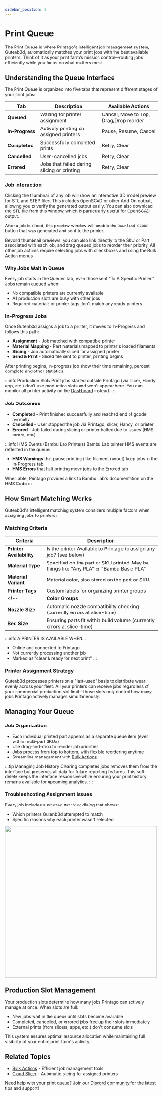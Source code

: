 ```yaml
---
sidebar_position: 2
---
```


# Print Queue

The Print Queue is where Printago's intelligent job management system, Gutenb3d, automatically matches your print jobs with the best available printers. Think of it as your print farm's mission control—routing jobs efficiently while you focus on what matters most.

## Understanding the Queue Interface

The Print Queue is organized into five tabs that represent different stages of your print jobs:

| Tab   | Description | Available Actions |
|-------|-------------|-------------------|
| **Queued** | Waiting for printer assignment | Cancel, Move to Top, Drag/Drop reorder |
| **In‑Progress** | Actively printing on assigned printers | Pause, Resume, Cancel |
| **Completed**   | Successfully completed prints | Retry, Clear |
| **Cancelled**   | User-cancelled jobs | Retry, Clear |
| **Errored** | Jobs that failed during slicing or printing | Retry, Clear |

### **Job Interaction**
Clicking the thumbnail of any job will show an interactive 3D model preview for STL and STEP files. This includes OpenSCAD or other Add-On output, allowing you to verify the generated output easily. You can also download the STL file from this window, which is particularly useful for OpenSCAD output.

After a job is sliced, this preview window will enable the `Download GCODE` button  that was generated and sent to the printer.

Beyond thumbnail previews, you can also link directly to the SKU or Part associated with each job, and drag queued jobs to reorder their priority. All other job actions require selecting jobs with checkboxes and using the Bulk Action menus.

### **Why Jobs Wait in Queue**
Every job starts in the Queued tab, even those sent "To A Specific Printer." Jobs remain queued when:
- No compatible printers are currently available
- All production slots are busy with other jobs  
- Required materials or printer tags don't match any ready printers

### **In-Progress Jobs**
Once Gutenb3d assigns a job to a printer, it moves to In-Progress and follows this path:

- **Assignment** - Job matched with compatible printer
- **Material Mapping** - Part materials mapped to printer's loaded filaments  
- **Slicing** - Job automatically sliced for assigned printer
- **Send & Print** - Sliced file sent to printer, printing begins

After printing begins, in-progress job show their time remaining, percent complete and other statistics.

:::info Production Slots
Print jobs started outside Printago (via slicer, Handy app, etc.) don't use production slots and won't appear here. You can monitor all printer activity on the [Dashboard](/docs/dashboard-queue/dashboard-overview.md) instead.
:::

### **Job Outcomes**

- **Completed** - Print finished successfully and reached end of gcode normally
- **Cancelled** - User stopped the job via Printago, slicer, Handy, or printer
- **Errored** - Job failed during slicing or printer halted due to issues (HMS errors, etc.)

:::info HMS Events (Bambu Lab Printers)
Bambu Lab printer HMS events are reflected in the queue:
- **HMS Warnings** that pause printing (like filament runout) keep jobs in the In-Progress tab
- **HMS Errors** that halt printing move jobs to the Errored tab

When able, Printago provides a link to Bambu Lab's documentation on the HMS Code
:::

## How Smart Matching Works

Gutenb3d's intelligent matching system considers multiple factors when assigning jobs to printers:

### **Matching Criteria**

| Criteria   | Description |
|------------|-------------|
| **Printer Availability** | Is the printer Available to Printago to assign any job? (see below) |
| **Material Type** | Specified on the part or SKU printed.  May be things like "Any PLA" or "Bambu Basic PLA" |
| **Material Variant** | Material color, also stored on the part or SKU. |
| **Printer Tags** | Custom labels for organizing printer groups |
<!-- | **Color Groups** | Group colors for even more streamlined management |
| **Nozzle Size**  | Automatic nozzle compatibility checking (currently errors at slice-time) |
| **Bed Size**  | Ensuring parts fit within build volume (currently errors at slice-time) | -->

:::info A PRINTER IS AVAILABLE WHEN...
- Online and connected to Printago
- Not currently processing another job
- Marked as "clear & ready for next print"
:::

### **Printer Assignment Strategy**
Gutenb3d processes printers on a "last-used" basis to distribute wear evenly across your fleet. All your printers can receive jobs regardless of your commercial production slot limit—those slots only control how many jobs Printago actively manages simultaneously.

## Managing Your Queue

### **Job Organization**
- Each individual printed part appears as a separate queue item (even within multi-part SKUs)
- Use drag-and-drop to reorder job priorities
- Jobs process from top to bottom, with flexible reordering anytime
- Streamline management with [Bulk Actions](../printing/advanced-printing/bulk-actions.md)

:::tip Managing Job History
Clearing completed jobs removes them from the interface but preserves all data for future reporting features. This soft-delete keeps the interface responsive while ensuring your print history remains available for upcoming analytics.
:::

### **Troubleshooting Assignment Issues**
Every job includes a `Printer Matching` dialog that shows:
- Which printers Gutenb3d attempted to match
- Specific reasons why each printer wasn't selected
 <div className="margin-left--lg">
        <img src="/img/queue/queue1.png" width="500" alt="" />
    </div>

## Production Slot Management

Your production slots determine how many jobs Printago can actively manage at once. When slots are full:
- New jobs wait in the queue until slots become available
- Completed, cancelled, or errored jobs free up their slots immediately
- External prints (from slicers, apps, etc.) don't consume slots

This system ensures optimal resource allocation while maintaining full visibility of your entire print farm's activity.

## Related Topics

- [Bulk Actions](../printing/advanced-printing/bulk-actions.md) - Efficient job management tools
- [Cloud Slicer](../printing/cloud-slicer.md) - Automatic slicing for assigned printers

Need help with your print queue? Join our [Discord community](https://discord.gg/RCFA2u99De) for the latest tips and support!